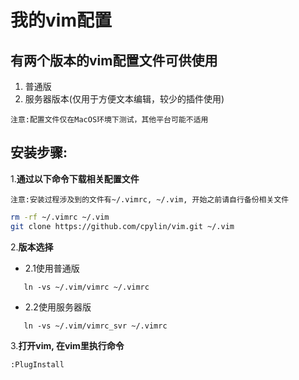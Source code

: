 我的vim配置
==========
有两个版本的vim配置文件可供使用
------------------------------
1. 普通版
2. 服务器版本(仅用于方便文本编辑，较少的插件使用)

`注意:配置文件仅在MacOS环境下测试，其他平台可能不适用`

安装步骤:
--------
1.**通过以下命令下载相关配置文件**

`注意:安装过程涉及到的文件有~/.vimrc, ~/.vim, 开始之前请自行备份相关文件`
```bash
rm -rf ~/.vimrc ~/.vim
git clone https://github.com/cpylin/vim.git ~/.vim
```
2.**版本选择**
-   2.1使用普通版
```
   ln -vs ~/.vim/vimrc ~/.vimrc
```
-   2.2使用服务器版
```
   ln -vs ~/.vim/vimrc_svr ~/.vimrc
```
3.**打开vim, 在vim里执行命令**
```
:PlugInstall
```
